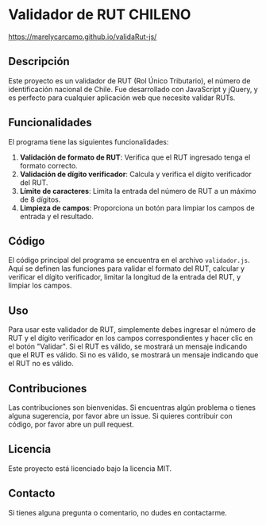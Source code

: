 # Validador de RUT CHILENO

<https://marelycarcamo.github.io/validaRut-js/>

## Descripción

Este proyecto es un validador de RUT (Rol Único Tributario), el número de identificación nacional de Chile. Fue desarrollado con JavaScript y jQuery, y es perfecto para cualquier aplicación web que necesite validar RUTs.</p>

## Funcionalidades

El programa tiene las siguientes funcionalidades:

1. **Validación de formato de RUT**: Verifica que el RUT ingresado tenga el formato correcto.
2. **Validación de dígito verificador**: Calcula y verifica el dígito verificador del RUT.
3. **Límite de caracteres**: Limita la entrada del número de RUT a un máximo de 8 dígitos.
4. **Limpieza de campos**: Proporciona un botón para limpiar los campos de entrada y el resultado.

## Código

El código principal del programa se encuentra en el archivo `validador.js`. Aquí se definen las funciones para validar el formato del RUT, calcular y verificar el dígito verificador, limitar la longitud de la entrada del RUT, y limpiar los campos.

## Uso

Para usar este validador de RUT, simplemente debes ingresar el número de RUT y el dígito verificador en los campos correspondientes y hacer clic en el botón "Validar". Si el RUT es válido, se mostrará un mensaje indicando que el RUT es válido. Si no es válido, se mostrará un mensaje indicando que el RUT no es válido.

## Contribuciones

Las contribuciones son bienvenidas. Si encuentras algún problema o tienes alguna sugerencia, por favor abre un issue. Si quieres contribuir con código, por favor abre un pull request.

## Licencia

Este proyecto está licenciado bajo la licencia MIT.

## Contacto

Si tienes alguna pregunta o comentario, no dudes en contactarme.
